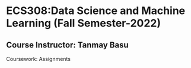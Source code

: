 
# ECS308:Data Science and Machine Learning (Fall Semester-2022)
## Course Instructor: Tanmay Basu
Coursework: Assignments
